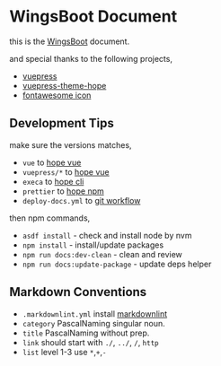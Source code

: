 # WingsBoot Document

this is the [WingsBoot](https://github.com/trydofor/professional-wings) document.

and special thanks to the following projects,

* [vuepress](https://v2.vuepress.vuejs.org/zh)
* [vuepress-theme-hope](https://theme-hope.vuejs.press/)
* [fontawesome icon](https://fontawesome.com/search?o=r&m=free&f=brands%2Cclassic)

## Development Tips

make sure the versions matches,

* `vue` to [hope vue]
* `vuepress/*` to [hope vue]
* `execa` to [hope cli]
* `prettier` to [hope npm]
* `deploy-docs.yml` to [git workflow]

then npm commands,

* `asdf install` - check and install node by nvm
* `npm install` - install/update packages
* `npm run docs:dev-clean` - clean and review
* `npm run docs:update-package` - update deps helper

[hope vue]: https://github.com/vuepress-theme-hope/vuepress-theme-hope/blob/main/pnpm-workspace.yaml
[hope cli]: https://github.com/vuepress-theme-hope/vuepress-theme-hope/blob/main/packages/create/package.json
[hope npm]: https://github.com/vuepress-theme-hope/vuepress-theme-hope/blob/main/package.json
[git workflow]: https://github.com/vuepress-theme-hope/vuepress-theme-hope/blob/main/packages/create/src/config/workflow.ts

## Markdown Conventions

* `.markdownlint.yml` install [markdownlint](https://marketplace.visualstudio.com/items?itemName=DavidAnson.vscode-markdownlint)
* `category` PascalNaming singular noun.
* `title` PascalNaming without prep.
* `link` should start with `./`, `../`, `/`, `http`
* `list` level 1-3 use `*`,`+`,`-`
